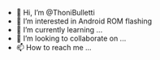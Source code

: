 - 👋 Hi, I’m @ThoniBulletti
- 👀 I’m interested in Android ROM flashing
- 🌱 I’m currently learning ...
- 💞️ I’m looking to collaborate on ...
- 📫 How to reach me ...

<!---
ThoniBulletti/ThoniBulletti is a ✨ special ✨ repository because its `README.md` (this file) appears on your GitHub profile.
You can click the Preview link to take a look at your changes.
--->
